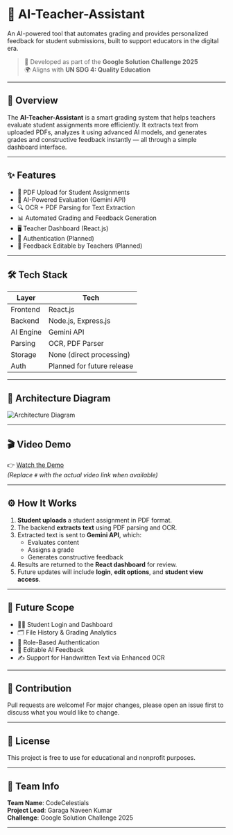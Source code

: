 # 🧠 AI-Teacher-Assistant

An AI-powered tool that automates grading and provides personalized feedback for student submissions, built to support educators in the digital era.

> 🚀 Developed as part of the **Google Solution Challenge 2025**  
> 🌍 Aligns with **UN SDG 4: Quality Education**

---

## 📌 Overview

The **AI-Teacher-Assistant** is a smart grading system that helps teachers evaluate student assignments more efficiently. It extracts text from uploaded PDFs, analyzes it using advanced AI models, and generates grades and constructive feedback instantly — all through a simple dashboard interface.

---

## ✨ Features

- 📄 PDF Upload for Student Assignments
- 🧠 AI-Powered Evaluation (Gemini API)
- 🔍 OCR + PDF Parsing for Text Extraction
- 📊 Automated Grading and Feedback Generation
- 🖥️ Teacher Dashboard (React.js)
- 🔐 Authentication (Planned)
- 🔁 Feedback Editable by Teachers (Planned)

---

## 🛠️ Tech Stack

| Layer       | Tech                        |
|------------|-----------------------------|
| Frontend   | React.js                    |
| Backend    | Node.js, Express.js         |
| AI Engine  | Gemini API                  |
| Parsing    | OCR, PDF Parser             |
| Storage    | None (direct processing)    |
| Auth       | Planned for future release  |

---

## 🧩 Architecture Diagram

![Architecture Diagram](./A_flowchart_in_a_digital_diagram_illustrates_the_a.png)

---

## 🎬 Video Demo

👉 [Watch the Demo](#)  
*(Replace `#` with the actual video link when available)*

---

## ⚙️ How It Works

1. **Student uploads** a student assignment in PDF format.
2. The backend **extracts text** using PDF parsing and OCR.
3. Extracted text is sent to **Gemini API**, which:
   - Evaluates content
   - Assigns a grade
   - Generates constructive feedback
4. Results are returned to the **React dashboard** for review.
5. Future updates will include **login**, **edit options**, and **student view access**.

---

## 🚧 Future Scope

- 🧑‍🎓 Student Login and Dashboard
- 🗂️ File History & Grading Analytics
- 🔐 Role-Based Authentication
- 📝 Editable AI Feedback
- ✍️ Support for Handwritten Text via Enhanced OCR

---

## 🤝 Contribution

Pull requests are welcome! For major changes, please open an issue first to discuss what you would like to change.

---

## 🪪 License

This project is free to use for educational and nonprofit purposes.

---

## 💬 Team Info

**Team Name**: CodeCelestials  
**Project Lead**: Garaga Naveen Kumar  
**Challenge**: Google Solution Challenge 2025  

---


